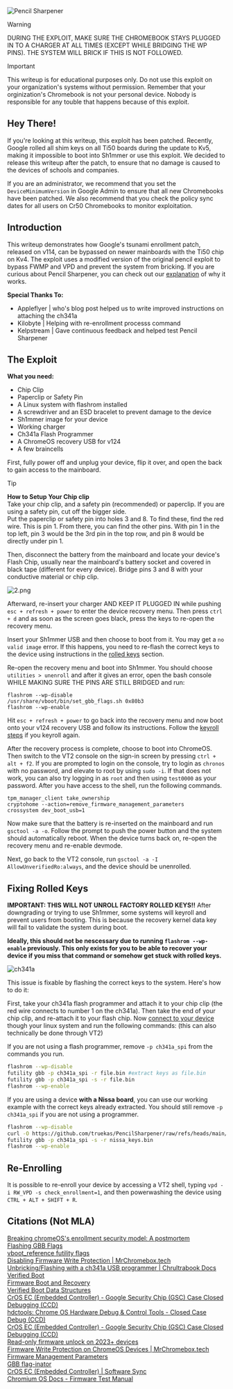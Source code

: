 
<img src="https://github.com/truekas/PencilSharpener/blob/main/src/Logo.png?raw=true" alt="Pencil Sharpener"/>

> [!WARNING]  
> DURING THE EXPLOIT, MAKE SURE THE CHROMEBOOK STAYS PLUGGED IN TO A CHARGER AT ALL TIMES (EXCEPT WHILE BRIDGING THE WP PINS). THE SYSTEM WILL BRICK IF THIS IS NOT FOLLOWED.

> [!IMPORTANT]
> This writeup is for educational purposes only. Do not use this exploit on your organization's systems without permission. Remember that your orginization's Chromebook is not your personal device. Nobody is responsible for any touble that happens because of this exploit.

## Hey There!
If you're looking at this writeup, this exploit has been patched. Recently, Google rolled all shim keys on all Ti50 boards during the update to Kv5, making it impossible to boot into Sh1mmer or use this exploit. We decided to release this writeup after the patch, to ensure that no damage is caused to the devices of schools and companies. 

If you are an administrator, we recommend that you set the `DeviceMinimumVersion` in Google Admin to ensure that all new Chromebooks have been patched. We also recommend that you check the policy sync dates for all users on Cr50 Chromebooks to monitor exploitation.

## Introduction 
This writeup demonstrates how Google's tsunami enrollment patch, released on v114, can be bypassed on newer mainboards with the Ti50 chip on Kv4. The exploit uses a modified version of the original pencil exploit to bypass FWMP and VPD and prevent the system from bricking. If you are curious about Pencil Sharpener, you can check out our [explanation](https://github.com/truekas/PencilSharpener/blob/main/Explanation.md) of why it works.

**Special Thanks To:**
- Appleflyer | who's blog post helped us to write improved instructions on attaching the ch341a
- Kilobyte | Helping with re-enrollment processs command
- Kelpstream | Gave continuous feedback and helped test Pencil Sharpener
  
## The Exploit
**What you need:**
- Chip Clip
- Paperclip or Safety Pin
- A Linux system with flashrom installed
- A screwdriver and an ESD bracelet to prevent damage to the device
- Sh1mmer image for your device
- Working charger
- Ch341a Flash Programmer
- A ChromeOS recovery USB for v124
- A few braincells

First, fully power off and unplug your device, flip it over, and open the back to gain access to the mainboard.

> [!TIP] 
> **How to Setup Your Chip clip**
> \
> Take your chip clip, and a safety pin (recommended) or paperclip. If you are using a safety pin, cut off the bigger side.\
> Put the paperclip or safety pin into holes 3 and 8. To find these, find the red wire. This is pin 1. From there, you can find the other pins.
> With pin 1 in the top left, pin 3 would be the 3rd pin in the top row, and pin 8 would be directly under pin 1.

Then, disconnect the battery from the mainboard and locate your device's Flash Chip, usually near the mainboard's battery socket and covered in black tape (different for every device). Bridge pins 3 and 8 with your conductive material or chip clip.

<img src="https://github.com/truekas/PencilSharpener/blob/main/src/2.png?raw=true" alt="2.png"/>

Afterward, re-insert your charger AND KEEP IT PLUGGED IN while pushing `esc + refresh + power` to enter the device recovery menu. Then press `ctrl + d` and as soon as the screen goes black, press the keys to re-open the recovery menu. 

Insert your Sh1mmer USB and then choose to boot from it. You may get a `no valid image` error. If this happens, you need to re-flash the correct keys to the device using instructions in the [rolled keys](#fixing-rolled-keys) section.

Re-open the recovery menu and boot into Sh1mmer. You should choose `utilities > unenroll` and after it gives an error, open the bash console WHILE MAKING SURE THE PINS ARE STILL BRIDGED and run:
```
flashrom --wp-disable
/usr/share/vboot/bin/set_gbb_flags.sh 0x80b3
flashrom --wp-enable
```
Hit `esc + refresh + power` to go back into the recovery menu and now boot onto your v124 recovery USB and follow its instructions. Follow the [keyroll steps](#fixing-rolled-keys) if you keyroll again.

After the recovery process is complete, choose to boot into ChromeOS. Then switch to the VT2 console on the sign-in screen by pressing `ctrl + alt + f2`. If you are prompted to login on the console, try to login as `chronos` with no password, and elevate to root by using `sudo -i`. If that does not work, you can also try logging in as `root` and then using `test0000` as your password. After you have access to the shell, run the following commands.
```
tpm_manager_client take_ownership
cryptohome --action=remove_firmware_management_parameters
crossystem dev_boot_usb=1
```

Now make sure that the battery is re-inserted on the mainboard and run `gsctool -a -o`. Follow the prompt to push the power button and the system should automatically reboot. When the device turns back on, re-open the recovery menu and re-enable devmode.

Next, go back to the VT2 console, run `gsctool -a -I AllowUnverifiedRo:always`, and the device should be unenrolled.

## Fixing Rolled Keys
**IMPORTANT: THIS WILL NOT UNROLL FACTORY ROLLED KEYS!!**
After downgrading or trying to use Sh1mmer, some systems will keyroll and prevent users from booting. This is because the recovery kernel data key will fail to validate the system during boot. 

**Ideally, this should not be nescessary due to running `flashrom --wp-enable` previously. This only exists for you to be able to recover your device if you miss that command or somehow get stuck with rolled keys.**

<img src="https://github.com/CaenJones/Pencil-Sharpener-Kv4/blob/main/src/rolledkeys.png?raw=true" alt="ch341a"/>

This issue is fixable by flashing the correct keys to the system. Here's how to do it:

First, take your ch341a flash programmer and attach it to your chip clip (the red wire connects to number 1 on the ch341a). Then take the end of your chip clip, and re-attach it to your flash chip. Now [connect to your device](https://docs.chrultrabook.com/docs/unbricking/unbrick-ch341a.html#prepping-to-flash) though your linux system and run the following commands: (this can also technically be done through VT2)

If you are not using a flash programmer, remove `-p ch341a_spi` from the commands you run.

```bash
flashrom --wp-disable
futility gbb -p ch341a_spi -r file.bin #extract keys as file.bin
futility gbb -p ch341a_spi -s -r file.bin
flashrom --wp-enable
```

If you are using a device **with a Nissa board**, you can use our working example with the correct keys already extracted. You should still remove `-p ch341a_spi` if you are not using a programmer. 

```bash
flashrom --wp-disable
curl -O https://github.com/truekas/PencilSharpener/raw/refs/heads/main/src/nissa_keys.bin
futility gbb -p ch341a_spi -s -r nissa_keys.bin
flashrom --wp-enable
```

## Re-Enrolling
It is possible to re-enroll your device by accessing a VT2 shell, typing `vpd -i RW_VPD -s check_enrollment=1`, and then powerwashing the device using `CTRL + ALT + SHIFT + R`.

## Citations (Not MLA)
[Breaking chromeOS's enrollment security model: A postmortem](https://blog.coolelectronics.me/breaking-cros-6/)
<br>
[Flashing GBB Flags](https://appleflyers-blog.vercel.app/blog/gbbflagflash)
<br>
[vboot_reference futility flags](https://chromium.googlesource.com/chromiumos/platform/vboot_reference/+/refs/heads/main/futility/docs/cmd_gbb_utility.md)
<br>
[Disabling Firmware Write Protection | MrChromebox.tech](https://docs.mrchromebox.tech/docs/firmware/wp/disabling.html)
<br>
[Unbricking/Flashing with a ch341a USB programmer | Chrultrabook Docs](https://docs.chrultrabook.com/docs/unbricking/unbrick-ch341a.html)
<br>
[Verified Boot](https://www.chromium.org/chromium-os/chromiumos-design-docs/verified-boot/)
<br>
[Firmware Boot and Recovery](https://www.chromium.org/chromium-os/chromiumos-design-docs/firmware-boot-and-recovery/)
<br>
[Verified Boot Data Structures](https://www.chromium.org/chromium-os/chromiumos-design-docs/verified-boot-data-structures/)
<br>
[CrOS EC (Embedded Controller) - Google Security Chip (GSC) Case Closed Debugging (CCD)](https://chromium.googlesource.com/chromiumos/platform/ec/+/cr50_stab/docs/case_closed_debugging_gsc.md)
<br>
[hdctools: Chrome OS Hardware Debug & Control Tools - Closed Case Debug (CCD)](https://chromium.googlesource.com/chromiumos/third_party/hdctools/+/HEAD/docs/ccd.md)
<br>
[CrOS EC (Embedded Controller) - Google Security Chip (GSC) Case Closed Debugging (CCD)](https://chromium.googlesource.com/chromiumos/platform/ec/+/fe6ca90e/docs/case_closed_debugging_cr50.md)
<br>
[Read-only firmware unlock on 2023+ devices](https://www.chromium.org/chromium-os/developer-library/guides/device/ro-firmware-unlock/)
<br>
[Firmware Write Protection on ChromeOS Devices | MrChromebox.tech](https://docs.mrchromebox.tech/docs/firmware/wp/)
<br>
[Firmware Management Parameters](https://www.chromium.org/chromium-os/fwmp/)
<br>
[GBB flag-inator](https://binbashbanana.github.io/gbbflaginator/)
<br>
[CrOS EC (Embedded Controller) | Software Sync](https://chromium.googlesource.com/chromiumos/platform/ec/+/HEAD/README.md#Preventing-the-RW-EC-firmware-from-being-overwritten-by-Software-Sync-at-boot)
<br>
[Chromium OS Docs - Firmware Test Manual](https://chromium.googlesource.com/chromiumos/docs/+/master/firmware_test_manual.md)
